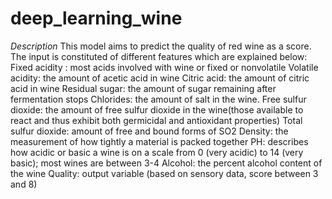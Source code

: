 # deep_learning_wine

*Description*
This model aims to predict the quality of red wine as a score. The input is constituted of different features which are explained below: 
Fixed acidity :	most acids involved with wine or fixed or nonvolatile
Volatile acidity:	the amount of acetic acid in wine
Citric acid:	the amount of citric acid in wine
Residual sugar:	the amount of sugar remaining after fermentation stops
Chlorides:	the amount of salt in the wine.
Free sulfur dioxide:	the amount of free sulfur dioxide in the wine(those available to react and thus exhibit both germicidal and antioxidant properties)
Total sulfur dioxide:	amount of free and bound forms of SO2
Density:	the measurement of how tightly a material is packed together
PH:	describes how acidic or basic a wine is on a scale from 0 (very acidic) to 14 (very basic); most wines are between 3-4
Alcohol:	the percent alcohol content of the wine
Quality:	output variable (based on sensory data, score between 3 and 8)
